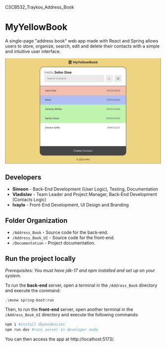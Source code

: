 CSCB532_Traykov_Address_Book
# MyYellowBook

A single-page "address book" web app made with React and Spring allows users to store, organize, search, edit and delete their contacts with a simple and intuitive user interface.

![preview](preview.jpg)

## Developers

- **Simeon** - Back-End Development (User Logic), Testing, Documentation
- **Vladislav** - Team Leader and Project Manager, Back-End Development (Contacts Logic)
- **Ivaylo** - Front-End Development, UI Design and Branding

## Folder Organization

- `/Address_Book` - Source code for the back-end.
- `/Address_Book_UI` - Source code for the front-end.
- `/Documentation` - Project documentation.

## Run the project locally

*Prerequisites: You must have jdk-17 and npm installed and set up on your system.*

To run the **back-end** server, open a terminal in the `/Address_Book` directory and execute the command:
```
.\mvnw spring-boot:run
```

Then, to run the **front-end** server, open another terminal in the `/Address_Book_UI` directory and execute the following commands:

```powershell
npm i #install dependencies
npm run dev #runs server in developer mode
```

You can then access the app at http://localhost:5173/.
